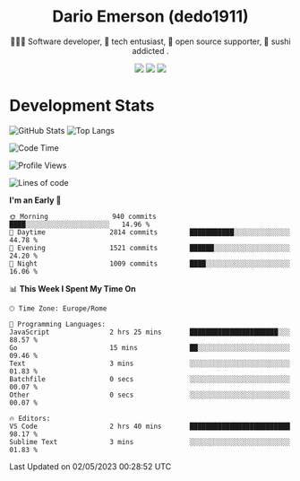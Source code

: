 <div align="center">
  
# Dario Emerson (dedo1911)
👨🏼‍💻 Software developer, 🔧 tech entusiast, 🙌 open source supporter, 🍣 sushi addicted .

[![](https://img.shields.io/badge/-Linkedin-informational?style=for-the-badge&logo=linkedin&logoColor=white&color=2867B2)](http://linkedin.com/in/dedo1911)
[![](https://img.shields.io/badge/-Telegram-informational?style=for-the-badge&logo=telegram&logoColor=white&color=0088cc)](https://t.me/dedo1911)
[![](https://img.shields.io/badge/-Facebook-informational?style=for-the-badge&logo=facebook&logoColor=white&color=3b5998)](https://fb.com/dedo1911)

</div>

# Development Stats

![GitHub Stats](https://github-readme-stats.vercel.app/api?username=dedo1911&hide=&count_private=true&title_color=84cc16&text_color=ffffff&icon_color=84cc16&bg_color=1c1917&hide_border=true&border_radius=0&show_icons=true)
![Top Langs](https://github-readme-stats.vercel.app/api/top-langs/?username=dedo1911&theme=chartreuse-dark&layout=compact)

<!--START_SECTION:waka-->
![Code Time](http://img.shields.io/badge/Code%20Time-1%2C291%20hrs%2048%20mins-blue)

![Profile Views](http://img.shields.io/badge/Profile%20Views-1-blue)

![Lines of code](https://img.shields.io/badge/From%20Hello%20World%20I%27ve%20Written-1.5%20million%20lines%20of%20code-blue)

**I'm an Early 🐤** 

```text
🌞 Morning                940 commits         ████░░░░░░░░░░░░░░░░░░░░░   14.96 % 
🌆 Daytime                2814 commits        ███████████░░░░░░░░░░░░░░   44.78 % 
🌃 Evening                1521 commits        ██████░░░░░░░░░░░░░░░░░░░   24.20 % 
🌙 Night                  1009 commits        ████░░░░░░░░░░░░░░░░░░░░░   16.06 % 
```


📊 **This Week I Spent My Time On** 

```text
🕑︎ Time Zone: Europe/Rome

💬 Programming Languages: 
JavaScript               2 hrs 25 mins       ██████████████████████░░░   88.57 % 
Go                       15 mins             ██░░░░░░░░░░░░░░░░░░░░░░░   09.46 % 
Text                     3 mins              ░░░░░░░░░░░░░░░░░░░░░░░░░   01.83 % 
Batchfile                0 secs              ░░░░░░░░░░░░░░░░░░░░░░░░░   00.07 % 
Other                    0 secs              ░░░░░░░░░░░░░░░░░░░░░░░░░   00.07 % 

🔥 Editors: 
VS Code                  2 hrs 40 mins       █████████████████████████   98.17 % 
Sublime Text             3 mins              ░░░░░░░░░░░░░░░░░░░░░░░░░   01.83 % 
```


 Last Updated on 02/05/2023 00:28:52 UTC
<!--END_SECTION:waka-->

<!--
**dedo1911/dedo1911** is a ✨ _special_ ✨ repository because its `README.md` (this file) appears on your GitHub profile.

Here are some ideas to get you started:

- 🔭 I’m currently working on ...
- 🌱 I’m currently learning ...
- 👯 I’m looking to collaborate on ...
- 🤔 I’m looking for help with ...
- 💬 Ask me about ...
- 📫 How to reach me: ...
- 😄 Pronouns: ...
- ⚡ Fun fact: ...
-->
